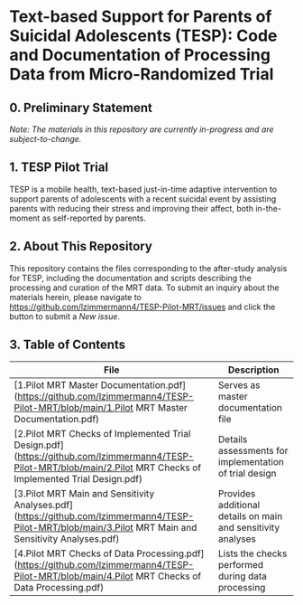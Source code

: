 # Text-based Support for Parents of Suicidal Adolescents (TESP): Code and Documentation of Processing Data from Micro-Randomized Trial

## 0. Preliminary Statement  
  
*Note: The materials in this repository are currently in-progress and are subject-to-change.*

## 1. TESP Pilot Trial
  
TESP is a mobile health, text-based just-in-time adaptive intervention to support parents of adolescents with a recent suicidal event by assisting parents with reducing their stress and improving their affect, both in-the-moment as self-reported by parents. 
  
## 2. About This Repository
  
This repository contains the files corresponding to the after-study analysis for TESP, including the documentation and scripts describing the processing and curation of the MRT data. To submit an inquiry about the materials herein, please navigate to https://github.com/lzimmermann4/TESP-Pilot-MRT/issues and click the button to submit a *New issue*.
  
## 3. Table of Contents 
  
File | Description
------------ | -------------
[1.Pilot MRT Master Documentation.pdf](https://github.com/lzimmermann4/TESP-Pilot-MRT/blob/main/1.Pilot MRT Master Documentation.pdf) | Serves as master documentation file
[2.Pilot MRT Checks of Implemented Trial Design.pdf](https://github.com/lzimmermann4/TESP-Pilot-MRT/blob/main/2.Pilot MRT Checks of Implemented Trial Design.pdf) | Details assessments for implementation of trial design
[3.Pilot MRT Main and Sensitivity Analyses.pdf](https://github.com/lzimmermann4/TESP-Pilot-MRT/blob/main/3.Pilot MRT Main and Sensitivity Analyses.pdf) | Provides additional details on main and sensitivity analyses
[4.Pilot MRT Checks of Data Processing.pdf](https://github.com/lzimmermann4/TESP-Pilot-MRT/blob/main/4.Pilot MRT Checks of Data Processing.pdf) | Lists the checks performed during data processing

